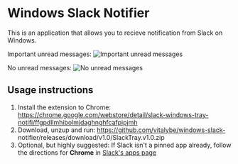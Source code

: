 Windows Slack Notifier
======================

This is an application that allows you to recieve notification from Slack on Windows.

Important unread messages:
![Important unread messages](http://i.imgur.com/fUVPxGv.png)

No unread messages:
![No unread messages](http://i.imgur.com/kPBvqCj.png)



Usage instructions
--

1. Install the extension to Chrome: https://chrome.google.com/webstore/detail/slack-windows-tray-notifi/ffgpdllmhibolmjdaghnghfcafpipjmh
1. Download, unzup and run: https://github.com/vitalybe/windows-slack-
notifier/releases/download/v1.0/SlackTray.v1.0.zip
1. Optional, but highly suggested: If Slack isn't a pinned app already, follow the directions for **Chrome** in [Slack's apps page](https://tu-go.slack.com/apps)
